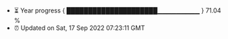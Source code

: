 - ⏳ Year progress { █████████████████████▁▁▁▁▁▁▁▁▁ } 71.04 %
- ⏰ Updated on Sat, 17 Sep 2022 07:23:11 GMT

